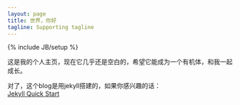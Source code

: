 ```yaml
---
layout: page
title: 世界，你好
tagline: Supporting tagline
---
```

{% include JB/setup %}

这是我的个人主页，现在它几乎还是空白的，希望它能成为一个有机体，和我一起成长。

对了，这个blog是用jekyll搭建的，如果你感兴趣的话：  
  [Jekyll Quick Start](http://jekyllbootstrap.com/usage/jekyll-quick-start.html)
